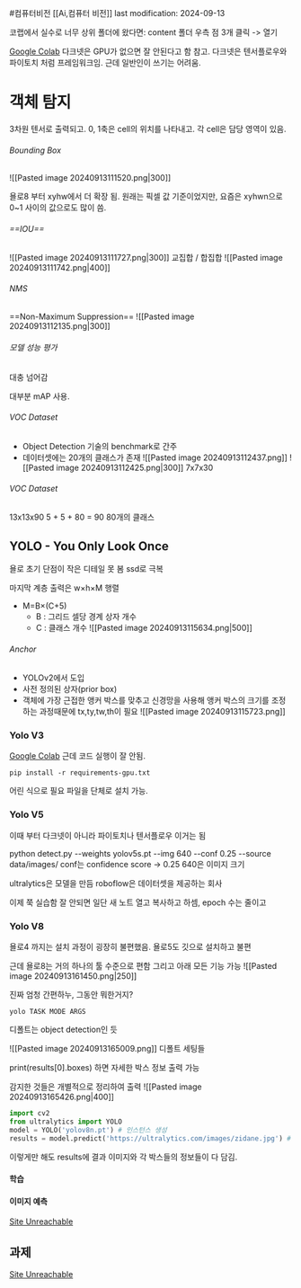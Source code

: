 #컴퓨터비전 
[[Ai,컴퓨터 비전]]
last modification: 2024-09-13

코랩에서 실수로 너무 상위 폴더에 왔다면: content 폴더 우측 점 3개 클릭 -> 열기

[Google Colab](https://colab.research.google.com/drive/1rc6JRHgKFauKo7AIuljBMorfwNk1upfq)
다크넷은 GPU가 없으면 잘 안된다고 함 참고.
다크넷은 텐서플로우와 파이토치 처럼 프레임워크임. 근데 일반인이 쓰기는 어려움.

# 객체 탐지

3차원 텐서로 출력되고.
0, 1축은 cell의 위치를 나타내고. 각 cell은 담당 영역이 있음.

###### Bounding Box
![[Pasted image 20240913111520.png|300]]

욜로8 부터 xyhw에서 더 확장 됨. 원래는 픽셀 값 기준이었지만, 요즘은 xyhwn으로 0~1 사이의 값으로도 많이 씀.

###### ==IOU==
![[Pasted image 20240913111727.png|300]]
교집합 / 합집합
![[Pasted image 20240913111742.png|400]]

###### NMS
==Non-Maximum Suppression==
![[Pasted image 20240913112135.png|300]]

###### 모델 성능 평가
대충 넘어감

대부분 mAP 사용.

###### VOC Dataset
- Object Detection 기술의 benchmark로 간주
- 데이터셋에는 20개의 클래스가 존재
![[Pasted image 20240913112437.png]]
![[Pasted image 20240913112425.png|300]]
7x7x30

###### VOC Dataset
13x13x90
5 + 5 + 80 = 90
80개의 클래스

## YOLO - You Only Look Once
욜로 초기 단점이 작은 디테일 못 봄
ssd로 극복

마지막 계층 출력은 w×h×M 행렬
- M=B×(C+5)
    - B : 그리드 셀당 경계 상자 개수
    - C : 클래스 개수
![[Pasted image 20240913115634.png|500]]

###### Anchor
- YOLOv2에서 도입
- 사전 정의된 상자(prior box)
- 객체에 가장 근접한 앵커 박스를 맞추고 신경망을 사용해 앵커 박스의 크기를 조정하는 과정때문에 tx,ty,tw,th이 필요
![[Pasted image 20240913115723.png]]

### Yolo V3
[Google Colab](https://colab.research.google.com/drive/1rc6JRHgKFauKo7AIuljBMorfwNk1upfq) 
근데 코드 실행이 잘 안됨.

```
pip install -r requirements-gpu.txt
```
어린 식으로 필요 파일을 단체로 설치 가능.

### Yolo V5
이때 부터 다크넷이 아니라 파이토치나 텐서플로우
이거는 됨

python detect.py --weights yolov5s.pt --img 640 --conf 0.25 --source data/images/
conf는 confidence score -> 0.25
640은 이미지 크기

ultralytics은 모델을 만듬
roboflow은  데이터셋을 제공하는 회사

이제 쭉 실습함
잘 안되면 일단 새 노트 열고 복사하고 하셈, epoch 수는 줄이고


### Yolo V8
욜로4 까지는 설치 과정이 굉장히 불편했음.
욜로5도 깃으로 설치하고 불편

근데 욜로8는 거의 하나의 툴 수준으로 편함
그리고 아래 모든 기능 가능
![[Pasted image 20240913161450.png|250]]

진짜 엄청 간편하누, 그동안 뭐한거지?

```
yolo TASK MODE ARGS
```
디폴트는 object detection인 듯

![[Pasted image 20240913165009.png]]
디폴트 세팅들

print(results[0].boxes)
하면 자세한 박스 정보 출력 가능

감지한 것들은 개별적으로 정리하여 출력
![[Pasted image 20240913165426.png|400]]

```python
import cv2
from ultralytics import YOLO
model = YOLO('yolov8n.pt') # 인스턴스 생성
results = model.predict('https://ultralytics.com/images/zidane.jpg') # call method
```
이렇게만 해도 results에 결과 이미지와 각 박스들의 정보들이 다 담김.

#### 학습

#### 이미지 예측
[Site Unreachable](https://colab.research.google.com/drive/14PtRUZ4x67o4tczrf9j6s5jUML4AE3Vv#scrollTo=fjwoZhANvn6b)



## 과제
[Site Unreachable](https://colab.research.google.com/drive/1RA2wAKnLfjUlJ-FEuVO8WwhyFtLiFdcJ)